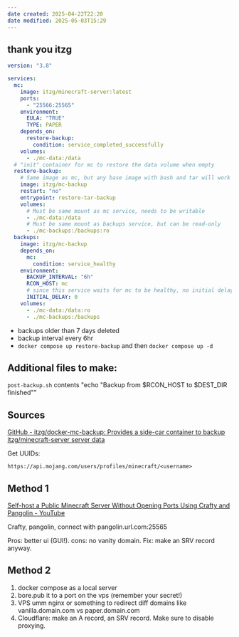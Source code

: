```yaml
---
date created: 2025-04-22T22:20
date modified: 2025-05-03T15:29
---
```


## thank you itzg

```yaml title="docker-compose.yml"
version: "3.8"

services:
  mc:
    image: itzg/minecraft-server:latest
    ports:
      - "25566:25565"
    environment:
      EULA: "TRUE"
      TYPE: PAPER
    depends_on:
      restore-backup:
        condition: service_completed_successfully
    volumes:
      - ./mc-data:/data
  # "init" container for mc to restore the data volume when empty    
  restore-backup:
    # Same image as mc, but any base image with bash and tar will work
    image: itzg/mc-backup
    restart: "no"
    entrypoint: restore-tar-backup
    volumes:
      # Must be same mount as mc service, needs to be writable
      - ./mc-data:/data
      # Must be same mount as backups service, but can be read-only
      - ./mc-backups:/backups:ro
  backups:
    image: itzg/mc-backup
    depends_on:
      mc:
        condition: service_healthy
    environment:
      BACKUP_INTERVAL: "6h"
      RCON_HOST: mc
      # since this service waits for mc to be healthy, no initial delay is needed
      INITIAL_DELAY: 0
    volumes:
      - ./mc-data:/data:ro
      - ./mc-backups:/backups
```

- backups older than 7 days deleted
- backup interval every 6hr
- `docker compose up restore-backup` and then `docker compose up -d`
## Additional files to make:

`post-backup.sh` contents "echo "Backup from \$RCON_HOST to \$DEST_DIR finished""

## Sources

[GitHub - itzg/docker-mc-backup: Provides a side-car container to backup itzg/minecraft-server server data](https://github.com/itzg/docker-mc-backup)

Get UUIDs: 

```
https://api.mojang.com/users/profiles/minecraft/<username>
```

## Method 1

[Self-host a Public Minecraft Server Without Opening Ports Using Crafty and Pangolin - YouTube](https://www.youtube.com/watch?v=acWB5wQQoOE)

Crafty, pangolin, connect with pangolin.url.com:25565

Pros: better ui (GUI!). cons: no vanity domain. Fix: make an SRV record anyway. 

## Method 2

1) docker compose as a local server
2) bore.pub it to a port on the vps (remember your secret!)
3) VPS umm nginx or something to redirect diff domains like vanilla.domain.com vs paper.domain.com
4) Cloudflare: make an A record, an SRV record. Make sure to disable proxying. 